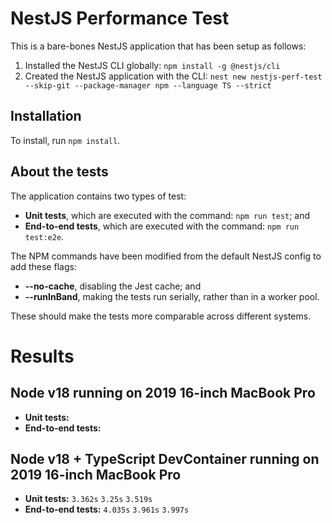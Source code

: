# NestJS Performance Test

This is a bare-bones NestJS application that has been setup as follows:

1. Installed the NestJS CLI globally: `npm install -g @nestjs/cli`
1. Created the NestJS application with the CLI: `nest new nestjs-perf-test --skip-git --package-manager npm --language TS --strict`

## Installation

To install, run `npm install`.

## About the tests

The application contains two types of test:

* **Unit tests**, which are executed with the command: `npm run test`; and
* **End-to-end tests**, which are executed with the command: `npm run test:e2e`.

The NPM commands have been modified from the default NestJS config to add these flags:

* **--no-cache**, disabling the Jest cache; and
* **--runInBand**, making the tests run serially, rather than in a worker pool.

These should make the tests more comparable across different systems.

# Results

## Node v18 running on 2019 16-inch MacBook Pro

* **Unit tests:** 
* **End-to-end tests:**

## Node v18 + TypeScript DevContainer running on 2019 16-inch MacBook Pro

* **Unit tests:** `3.362s` `3.25s` `3.519s`
* **End-to-end tests:** `4.035s` `3.961s` `3.997s`

